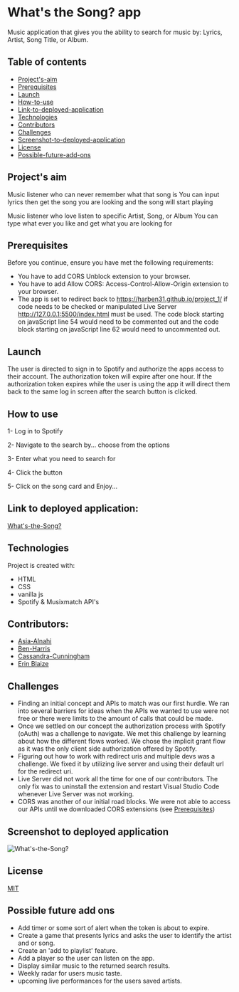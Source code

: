 # What's the Song? app
Music application that gives you the ability to search for music by: Lyrics, Artist, Song Title, or Album.

## Table of contents
* [Project's-aim](#project's-aim)
* [Prerequisites](#Prerequisites)
* [Launch](#Launch)
* [How-to-use](#how-to-use)
* [Link-to-deployed-application](#link-to-deployed-application)
* [Technologies](#technologies)
* [Contributors](#contributors)
* [Challenges](#Challenges)
* [Screenshot-to-deployed-application](#screenshot-to-deployed-application)
* [License](#license)
* [Possible-future-add-ons](#possible-future-add-ons)


## Project's aim

Music listener who can never remember what that song is 
You can input lyrics then get the song you are looking and the song will start playing

Music listener who love listen to specific Artist, Song, or Album 
You can type what ever you like and get what you are looking for


## Prerequisites

Before you continue, ensure you have met the following requirements:
* You have to add CORS Unblock extension to your browser.
* You have to add Allow CORS: Access-Control-Allow-Origin extension to your browser. 
* The app is set to redirect back to https://harben31.github.io/project_1/ if code needs to be checked or manipulated Live Server http://127.0.0.1:5500/index.html must be used. The code block starting on javaScript line 54 would need to be commented out and the code block starting on javaScript line 62 would need to uncommented out.

## Launch 

The user is directed to sign in to Spotify and authorize the apps access to their account. The authorization token will expire after one hour. If the authorization token expires while the user is using the app it will direct them back to the same log in screen after the search button is clicked.

## How to use
1- Log in to Spotify

2- Navigate to the search by... choose from the options 

3- Enter what you need to search for 

4- Click the button 

5- Click on the song card and Enjoy... 




## Link to deployed application:
[What's-the-Song?](https://harben31.github.io/project_1/)


## Technologies
Project is created with:
* HTML 
* CSS 
* vanilla js
* Spotify & Musixmatch API's


## Contributors:
* [Asia-Alnahi](https://github.com/asia-codeing)
* [Ben-Harris](https://github.com/harben31)
* [Cassandra-Cunningham](https://github.com/cmcunningham27)
* [Erin Blaize](https://github.com/eeblaize2)

## Challenges
* Finding an initial concept and APIs to match was our first hurdle. We ran into several barriers for ideas when the APIs we wanted to use were not free or there were limits to the amount of calls that could be made.
* Once we settled on our concept the authorization process with Spotify (oAuth) was a challenge to navigate. We met this challenge by learning about how the different flows worked. We chose the implicit grant flow as it was the only client side authorization offered by Spotify.
* Figuring out how to work with redirect uris and multiple devs was a challenge. We fixed it by utilizing live server and using their default url for the redirect uri. 
* Live Server did not work all the time for one of our contributors. The only fix was to uninstall the extension and restart Visual Studio Code whenever Live Server was not working.
* CORS was another of our initial road blocks. We were not able to access our APIs until we downloaded CORS extensions (see [Prerequisites](#prerequisites))


## Screenshot to deployed application
![What's-the-Song?](./assets/images/what's-the-song.gif)


## License
[MIT](https://choosealicense.com/licenses/mit/)


## Possible future add ons
* Add timer or some sort of alert when the token is about to expire.
* Create a game that presents lyrics and asks the user to identify the artist and or song.
* Create an 'add to playlist' feature.
* Add a player so the user can listen on the app.
* Display similar music to the returned search results.
* Weekly radar for users music taste. 
* upcoming live performances for the users saved artists. 



